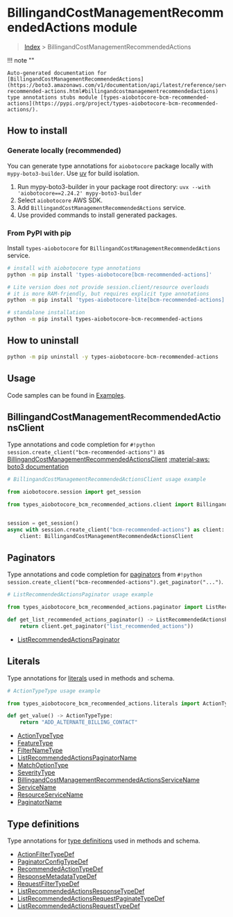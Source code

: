 # BillingandCostManagementRecommendedActions module

> [Index](../README.md) > BillingandCostManagementRecommendedActions


!!! note ""

    Auto-generated documentation for [BillingandCostManagementRecommendedActions](https://boto3.amazonaws.com/v1/documentation/api/latest/reference/services/bcm-recommended-actions.html#billingandcostmanagementrecommendedactions)
    type annotations stubs module [types-aiobotocore-bcm-recommended-actions](https://pypi.org/project/types-aiobotocore-bcm-recommended-actions/).

## How to install

### Generate locally (recommended)

You can generate type annotations for `aiobotocore` package locally with `mypy-boto3-builder`.
Use [uv](https://docs.astral.sh/uv/getting-started/installation/) for build isolation.

1. Run mypy-boto3-builder in your package root directory: `uvx --with 'aiobotocore==2.24.2' mypy-boto3-builder`
1. Select `aiobotocore` AWS SDK.
1. Add `BillingandCostManagementRecommendedActions` service.
1. Use provided commands to install generated packages.



### From PyPI with pip

Install `types-aiobotocore` for `BillingandCostManagementRecommendedActions` service.

```bash
# install with aiobotocore type annotations
python -m pip install 'types-aiobotocore[bcm-recommended-actions]'

# Lite version does not provide session.client/resource overloads
# it is more RAM-friendly, but requires explicit type annotations
python -m pip install 'types-aiobotocore-lite[bcm-recommended-actions]'

# standalone installation
python -m pip install types-aiobotocore-bcm-recommended-actions
```



## How to uninstall

```bash
python -m pip uninstall -y types-aiobotocore-bcm-recommended-actions
```

## Usage

Code samples can be found in [Examples](./usage.md).

## BillingandCostManagementRecommendedActionsClient

Type annotations and code completion for  `#!python session.create_client("bcm-recommended-actions")` as [BillingandCostManagementRecommendedActionsClient](./client.md)
[:material-aws: boto3 documentation](https://boto3.amazonaws.com/v1/documentation/api/latest/reference/services/bcm-recommended-actions.html#BillingandCostManagementRecommendedActions.Client)

```python
# BillingandCostManagementRecommendedActionsClient usage example

from aiobotocore.session import get_session

from types_aiobotocore_bcm_recommended_actions.client import BillingandCostManagementRecommendedActionsClient


session = get_session()
async with session.create_client("bcm-recommended-actions") as client:
    client: BillingandCostManagementRecommendedActionsClient
```


## Paginators

Type annotations and code completion for
[paginators](./paginators.md)
from `#!python session.create_client("bcm-recommended-actions").get_paginator("...")`.

```python
# ListRecommendedActionsPaginator usage example

from types_aiobotocore_bcm_recommended_actions.paginator import ListRecommendedActionsPaginator

def get_list_recommended_actions_paginator() -> ListRecommendedActionsPaginator:
    return client.get_paginator("list_recommended_actions"))
```

- [ListRecommendedActionsPaginator](./paginators.md#listrecommendedactionspaginator)








## Literals

Type annotations for [literals](./literals.md) used in methods and schema.

```python
# ActionTypeType usage example

from types_aiobotocore_bcm_recommended_actions.literals import ActionTypeType

def get_value() -> ActionTypeType:
    return "ADD_ALTERNATE_BILLING_CONTACT"
```

- [ActionTypeType](./literals.md#actiontypetype)
- [FeatureType](./literals.md#featuretype)
- [FilterNameType](./literals.md#filternametype)
- [ListRecommendedActionsPaginatorName](./literals.md#listrecommendedactionspaginatorname)
- [MatchOptionType](./literals.md#matchoptiontype)
- [SeverityType](./literals.md#severitytype)
- [BillingandCostManagementRecommendedActionsServiceName](./literals.md#billingandcostmanagementrecommendedactionsservicename)
- [ServiceName](./literals.md#servicename)
- [ResourceServiceName](./literals.md#resourceservicename)
- [PaginatorName](./literals.md#paginatorname)




## Type definitions

Type annotations for [type definitions](./type_defs.md) used in methods and schema.

- [ActionFilterTypeDef](./type_defs.md#actionfiltertypedef)
- [PaginatorConfigTypeDef](./type_defs.md#paginatorconfigtypedef)
- [RecommendedActionTypeDef](./type_defs.md#recommendedactiontypedef)
- [ResponseMetadataTypeDef](./type_defs.md#responsemetadatatypedef)
- [RequestFilterTypeDef](./type_defs.md#requestfiltertypedef)
- [ListRecommendedActionsResponseTypeDef](./type_defs.md#listrecommendedactionsresponsetypedef)
- [ListRecommendedActionsRequestPaginateTypeDef](./type_defs.md#listrecommendedactionsrequestpaginatetypedef)
- [ListRecommendedActionsRequestTypeDef](./type_defs.md#listrecommendedactionsrequesttypedef)

